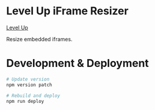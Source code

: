 # Level Up iFrame Resizer

[Level Up](https://levelupthemes.com)

Resize embedded iframes.


# Development & Deployment

```bash
# Update version
npm version patch

# Rebuild and deploy
npm run deploy
```
